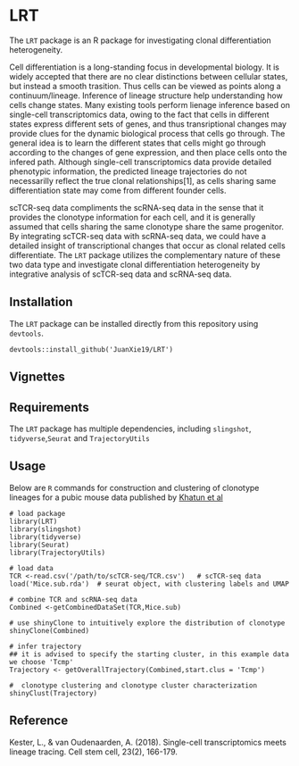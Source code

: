 # LRT
The `LRT` package is an R package for investigating clonal differentiation heterogeneity. 

Cell differentiation is a long-standing focus in developmental biology. It is widely accepted that there are no clear distinctions between cellular states, but instead a smooth trasition. Thus cells can be viewed as points along a continuum/lineage. Inference of lineage structure help understanding how cells change states. Many existing tools perform lienage inference based on single-cell transcriptomics data, owing to the fact that cells in different states express different sets of genes, and thus transriptional changes may provide clues for the dynamic biological process that cells go through. The general idea is to learn the different states that cells might go through according to the changes of gene expression, and then place cells onto the infered path. Although single-cell transcriptomics data provide detailed phenotypic information, the predicted lineage trajectories do not necessarilly reflect the true clonal relationships[1], as cells sharing same differentiation state may come from different founder cells. 

scTCR-seq data compliments the scRNA-seq data in the sense that it provides the clonotype information for each cell, and it is generally assumed that cells sharing the same clonotype share the same progenitor. By integrating scTCR-seq data with scRNA-seq data, we could have a detailed insight of transcriptional changes that occur as clonal related cells differentiate. The `LRT` package utilizes the complementary nature of these two data type  and investigate clonal differentiation heterogeneity by integrative analysis of scTCR-seq data and scRNA-seq data.


## Installation

The `LRT` package can be installed directly from this repository using `devtools`.

```
devtools::install_github('JuanXie19/LRT')
```

## Vignettes

## Requirements

The `LRT` package has multiple dependencies, including `slingshot`, `tidyverse`,`Seurat` and `TrajectoryUtils`

## Usage

Below are `R` commands for construction and clustering of clonotype lineages for a pubic mouse data published by [Khatun et al](https://pubmed.ncbi.nlm.nih.gov/33201171/)

```
# load package
library(LRT)
library(slingshot)
library(tidyverse)
library(Seurat)
library(TrajectoryUtils)

# load data
TCR <-read.csv('/path/to/scTCR-seq/TCR.csv')   # scTCR-seq data
load('Mice.sub.rda')  # seurat object, with clustering labels and UMAP

# combine TCR and scRNA-seq data
Combined <-getCombinedDataSet(TCR,Mice.sub)

# use shinyClone to intuitively explore the distribution of clonotype
shinyClone(Combined)  

# infer trajectory
## it is advised to specify the starting cluster, in this example data we choose 'Tcmp'
Trajectory <- getOverallTrajectory(Combined,start.clus = 'Tcmp')

#  clonotype clustering and clonotype cluster characterization
shinyClust(Trajectory)

```


## Reference
Kester, L., & van Oudenaarden, A. (2018). Single-cell transcriptomics meets lineage tracing. Cell stem cell, 23(2), 166-179.
